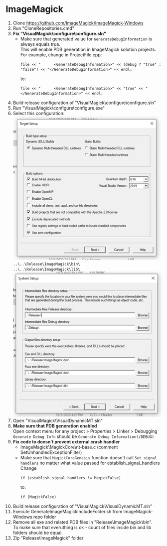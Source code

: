 # ImageMagick

1. Clone https://github.com/ImageMagick/ImageMagick-Windows
2. Run "CloneRepositories.cmd"
3. **Fix "VisualMagick\configure\configure.sln"**
   - Make sure that generated value for `GenerateDebugInformation` is always equals true.<br>
     This will enable PDB generation in ImageMagick solution projects.<br>
     For example, change in ProjectFile.cpp:
     ```
     file << "      <GenerateDebugInformation>" << (debug ? "true" : "false") << "</GenerateDebugInformation>" << endl;
     ```
     to:
     ```
     file << "      <GenerateDebugInformation>" << "true" << "</GenerateDebugInformation>" << endl;
     ```
4. Build release configuration of "VisualMagick\configure\configure.sln"
5. Run "VisualMagick\configure\configure.exe"
6. Select this configuration:<br>
   <img src="./ImageMagickConfiguration1.png"><br>
   `..\..\Release\ImageMagick\bin\`<br>
   `..\..\Release\ImageMagick\lib\`<br>
   <img src="./ImageMagickConfiguration2.png"><br>
7. Open "VisualMagick\VisualDynamicMT.sln"
8. **Make sure that PDB generation enabled**<br>
   Open context menu for any project > Properties > Linker > Debugging<br>
   `Generate Debug Info` should be `Generate Debug Information(/DEBUG)`
9. **Fix code to doesn't prevent external crash handler**
   - ImageMagick\MagickCore\nt-base.c (comment SetUnhandledExceptionFilter)
   - Make sure that `MagickCoreGenesis` function doesn't call `Set signal handlers` no matter what value passed for establish_signal_handlers<br>
     Change<br>
     ```
     if (establish_signal_handlers != MagickFalse)
     ```
     to:
     ```
     if (MagickFalse)
     ```
10. Build release configuration of "VisualMagick\VisualDynamicMT.sln"
11. Execute GenerateImageMagickIncludeFolder.sh from ImageMagick-Windows repo folder
12. Remove all exe and related PDB files in "Release\ImageMagick\bin".<br>
    To make sure that everuthing is ok - count of files inside bin and lib folders should be equal.
13. Zip "Release\ImageMagick" folder
